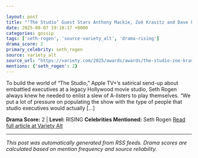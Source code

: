 ```yaml
---

layout: post
title: "‘The Studio’ Guest Stars Anthony Mackie, Zoë Kravitz and Dave Franco on Playing Twisted Versions of Themselves: ‘The Crazier You Get, the Better’"
date: 2025-08-07 19:18:17 +0000
categories: gossip
tags: ['seth-rogen', 'source-variety_alt', 'drama-rising']
drama_score: 2
primary_celebrity: seth_rogen
source: variety_alt
source_url: "https://variety.com/2025/awards/awards/the-studio-zoe-kravitz-anthony-mackie-playing-themselves-1236478853/"
mentions: {'seth_rogen': 2}
---
```


To build the world of “The Studio,” Apple TV+’s satirical send-up about embattled executives at a legacy Hollywood movie studio, Seth Rogen always knew he needed to enlist a slew of A-listers to play themselves. “We put a lot of pressure on populating the show with the type of people that studio executives would actually […]

**Drama Score:** 2 | **Level:** RISING **Celebrities Mentioned:** Seth Rogen [Read full article at Variety Alt](https://variety.com/2025/awards/awards/the-studio-zoe-kravitz-anthony-mackie-playing-themselves-1236478853/)

---

*This post was automatically generated from RSS feeds. Drama scores are calculated based on mention frequency and source reliability.*